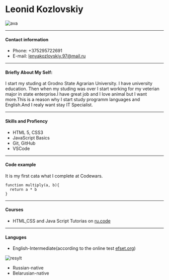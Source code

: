 # Leonid Kozlovskiy
![ava](/rsschool-cv/img/ava.jpg)

---
#### Contact information

* Phone: +375295722691
* E-mail: lenyakozlovskiy.97@mail.ru

---
#### Briefly About My Self:
I start my studing at Grodno State Agrarian University. I have university education. Then when my studing was over I start working for my veterian major in state enterprise.I have great job and I love animal but I want more.This is a reason why I start study programm languages and English.And I realy want stay IT Specialist.

---
#### Skills and Profiency
 * HTML 5, CSS3
 * JavaScript Basics
 * Git, GitHub
 * VSCode
 
---
####  Code example

 It is my first cata what I complete at Codewars.
```
function multiply(a, b){
  return a * b
}
```
---
#### Courses
* HTML,CSS and Java Script Tutorias on [ru.code](https://ru.code-basics.com/languages)

---
#### Languges
* English-Intermediate(according to the online test [efset.org](https://www.efset.org/quick-check/))


![resylt](/rsschool-cv/img/Resylt.png)


* Russian-native
* Belarusian-native